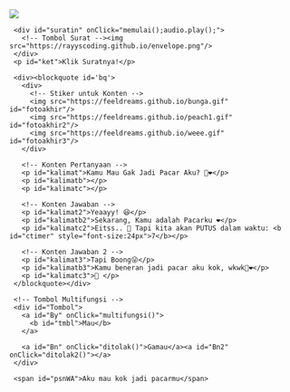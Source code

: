 <html><meta charset='UTF-8'/><meta content='width=device-width, initial-scale=1, user-scalable=1, minimum-scale=1, maximum-scale=5' name='viewport'/><meta content='IE=edge' http-equiv='X-UA-Compatible'/><link href="https://feeldreams.github.io/hayoloh/style.css" rel="stylesheet" type="text/css" /><script src="https://feeldreams.github.io/hayoloh/script.js"></script>
<link rel="preconnect" href="https://fonts.googleapis.com"><link rel="preconnect" href="https://fonts.gstatic.com" crossorigin><link href="https://fonts.googleapis.com/css2?family=Josefin+Sans:wght@400;700&display=swap" rel="stylesheet"><script src="https://cdn.jsdelivr.net/npm/sweetalert2@11.0.19/dist/sweetalert2.all.min.js"></script><script src="https://kit.fontawesome.com/4f3ce16e3e.js" crossorigin="anonymous"></script>
<head>
<title>Script HTML</title>
<!-- 
  Made with love by Rayys!
     Blog: https://PalingIT.com
     Instagram: @rayyarrr
     TikTok: @rayy4r
     Email: rayyar0703@gmail.com
  Thanks to all <3
  
  DM ke IG: @rayyarrr apabila masih bingung
  untuk cara edit scriptnya!
-->
</head>
<style>
:root {
--warna-bg: rgba(0, 0, 0, .5); 
--warna-teks: #fff;
--warna-bingkai: #fff;
--bingkai: 8px;
--bingkai-kiri: 2px solid var(--warna-bingkai);
--bingkai-kanan: 2px solid var(--warna-bingkai);
--gaya-font: 'Josefin Sans', sans-serif;
}
</style>
<body>
	
   <!-- Ganti Audio di sini --><audio id="linkmp3">https://feeldreams.github.io/papapa.mp3</audio>
   
   <div id="bodyblur">
     <!-- Wallpaper --><img src="https://feeldreams.github.io/wp3.jpeg" id="wallpaper"/>
   </div>

   <div id='Content'>
   	
     <div id="suratin" onClick="memulai();audio.play();">
       <!-- Tombol Surat --><img src="https://rayyscoding.github.io/envelope.png"/>
     </div>
     <p id="ket">Klik Suratnya!</p>

     <div><blockquote id='bq'>
       <div>
         <!-- Stiker untuk Konten -->
         <img src="https://feeldreams.github.io/bunga.gif" id="fotoakhir"/>
         <img src="https://feeldreams.github.io/peach1.gif" id="fotoakhir2"/>
         <img src="https://feeldreams.github.io/weee.gif" id="fotoakhir3"/>
       </div>

       <!-- Konten Pertanyaan -->
       <p id="kalimat">Kamu Mau Gak Jadi Pacar Aku? 🤭❤️</p>
       <p id="kalimatb"></p>
       <p id="kalimatc"></p>

       <!-- Konten Jawaban -->
       <p id="kalimat2">Yeaayy! 😆</p>
       <p id="kalimatb2">Sekarang, Kamu adalah Pacarku ❤️</p>
       <p id="kalimatc2">Eitss.. 🏃 Tapi kita akan PUTUS dalam waktu: <b id="ctimer" style="font-size:24px">7</b></p>

       <!-- Konten Jawaban 2 -->
       <p id="kalimat3">Tapi Boong😜</p>
       <p id="kalimatb3">Kamu beneran jadi pacar aku kok, wkwk🤣❤️</p>
       <p id="kalimatc3">📅 </p>
     </blockquote></div>

     <!-- Tombol Multifungsi -->
     <div id="Tombol">
       <a id="By" onClick="multifungsi()">
         <b id="tmbl">Mau</b>
       </a>
       
       <a id="Bn" onClick="ditolak()">Gamau</a><a id="Bn2" onClick="ditolak2()"></a>
     </div>
     
     <span id="psnWA">Aku mau kok jadi pacarmu</span>
     
   </div>

<!-- Jangan Edit Bagian Ini --><script>
  ftom=0;jikapr=1;ftganti=0;flag=1;flagg=1;fungsi=0;Bn2.innerHTML=Bn.innerHTML;psnWA.style.display="none";function showDiv() {pesanwhatsapp = psnWA.innerHTML;Bn2.style.display="none";Content.style = "opacity:1;margin-top:15vh;";ket.style="margin-top:30px";}
  function memulai(){suratin.style="transition:all 1s ease;transform:scale(.1);opacity:0";ket.style="transition:all 1s ease;transform:scale(.1);opacity:0";setTimeout(mulaikonten,300)}
  function mulaikonten() {otomatis();suratin.style="display:none";ket.style="display:none";Content.style = "opacity:1;margin-top:4vh";bodyblur.style="opacity:.6;animation:none";wallpaper.style="transform: scale(2);opacity:1;";fotoakhir.style="display:inline-flex;";setTimeout(ftmuncul,200);bq.style = "position:relative;opacity:1;visibility:visible;transform: scale(1);border-radius:var(--bingkai);margin-top:0";fungsi=1;setTimeout(tombol,500);}
  
  function ftmuncul(){
    if(ftganti==0){fotoakhir.style="display:inline-flex;opacity:1;transform:scale(1)";}
    if(ftganti==1){fotoakhir.src = fotoakhir2.src;fotoakhir.style="display:inline-flex;opacity:1;transition:all .7s ease;transform:scale(1);";}
    if(ftganti==2){fotoakhir.src = fotoakhir3.src;fotoakhir.style="display:inline-flex;opacity:1;transition:all .7s ease;transform:scale(1);";}
  }
  function fthilang(){fotoakhir.style="display:inline-flex;opacity:1;transition:all .7s ease;transform:scale(.1)";}
  function jjfoto(){fotoakhir.style.animation="rto .8s infinite alternate";}
  
  function tombol(){Tombol.style="opacity:1;transform: scale(1);";Bn.style="margin:12px 0 12px 12px";ftom=1;}
  function multifungsi(){if(ftom==1){diterima();} if(ftom==5){menuju();}}
  async function menuju(){await swals.fire('OK!', 'Kirim pesan ke WhatsApp aku, ya!', 'success');window.location = "https://api.whatsapp.com/send?phone=&text=" + pesanwhatsapp;Tombol.style="margin-top:15px;opacity:1;transform: scale(1);";} setTimeout(showDiv,100);

  const swalst = Swal.mixin({timer: 2777, allowOutsideClick: false, showConfirmButton: false, timerProgressBar: true, imageHeight: 100,}); audio = new Audio('' + linkmp3.innerHTML);const swals = Swal.mixin({allowOutsideClick: false, cancelButtonColor: '#FF0040', imageWidth: 100, imageHeight: 100,}); const style = document.createElement('style'); var today = new Date();var dd = String(today.getDate()).padStart(2, '0');var mm = String(today.getMonth() + 1).padStart(2, '0');var yyyy = today.getFullYear();const monthNames = ["Januari", "Februari", "Maret", "April", "Mei", "Juni", "Juli", "Agustus", "September", "Oktober", "November", "Desember"];today = dd + ' ' + monthNames[today.getMonth()] + ' ' + yyyy;
   const body = document.querySelector("body");function createHeart() {const heart = document.createElement("div"); heart.className = "fas fa-heart"; heart.style.left = (Math.random() * 90)+"vw"; heart.style.animationDuration = (Math.random()*3)+2+"s"; body.appendChild(heart);} setInterval(function name(params) {var heartArr = document.querySelectorAll(".fa-heart"); if (heartArr.length > 100) {heartArr[0].remove()}},100);
</script>
<!-- Sampai Sini -->
</body>
</html>
